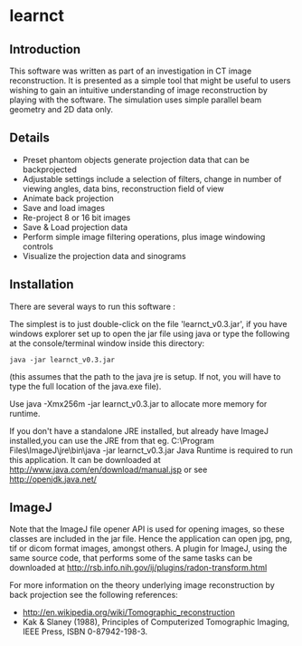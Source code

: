 # learnct

## Introduction
This software was written as part of an investigation in CT image reconstruction. 
It is presented as a simple tool that might be useful to users wishing to gain an intuitive
understanding of image reconstruction by playing with the software. The simulation uses simple
parallel beam geometry and 2D data only.

## Details
* Preset phantom objects generate projection data that can be backprojected
* Adjustable settings include a selection of filters, change in number of viewing angles, 
data bins, reconstruction field of view
* Animate back projection
* Save and load images
* Re-project 8 or 16 bit images
* Save & Load projection data
* Perform simple image filtering operations, plus image windowing controls
* Visualize the projection data and sinograms

## Installation

There are several ways to run this software :

The simplest is to just double-click on the file 'learnct_v0.3.jar', 
if you have windows explorer set up to open the jar file using java or type the following at the
console/terminal window inside this directory:

```java -jar learnct_v0.3.jar```

(this assumes that the path to the java jre is setup. If not, you will have to type the full 
location of the java.exe file).

Use java -Xmx256m -jar learnct_v0.3.jar to allocate more memory for runtime.

If you don't have a standalone JRE installed, but already have ImageJ installed,you can use the JRE
from that eg. C:\Program Files\ImageJ\jre\bin\java -jar learnct_v0.3.jar Java Runtime 
is required to run this application. It can be downloaded at http://www.java.com/en/download/manual.jsp
or see http://openjdk.java.net/


## ImageJ
Note that the ImageJ file opener API is used for opening images, so these classes are included in the jar file. 
Hence the application can open jpg, png, tif or dicom format images, amongst others. A plugin for ImageJ, 
using the same source code, that performs some of the same tasks can be downloaded at 
http://rsb.info.nih.gov/ij/plugins/radon-transform.html

For more information on the theory underlying image reconstruction by back projection 
see the following references:

* http://en.wikipedia.org/wiki/Tomographic_reconstruction
* Kak & Slaney (1988), Principles of Computerized Tomographic Imaging, IEEE Press, ISBN 0-87942-198-3.

